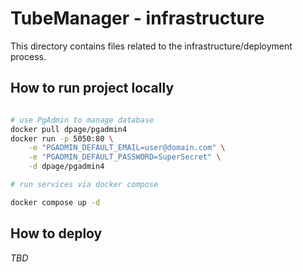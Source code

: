 # TubeManager - infrastructure

This directory contains files related to the infrastructure/deployment process.

## How to run project locally

```bash

# use PgAdmin to manage database
docker pull dpage/pgadmin4
docker run -p 5050:80 \
    -e "PGADMIN_DEFAULT_EMAIL=user@domain.com" \
    -e "PGADMIN_DEFAULT_PASSWORD=SuperSecret" \
    -d dpage/pgadmin4

# run services via docker compose

docker compose up -d  

```
## How to deploy

_TBD_
